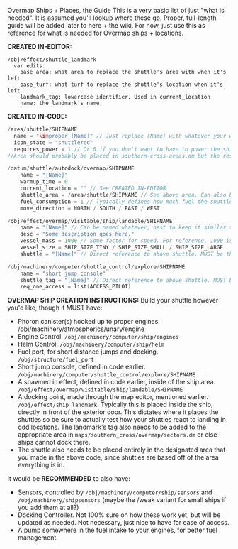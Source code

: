 Overmap Ships + Places, the Guide
This is a very basic list of just "what is needed". It is assumed you'll lookup where these go.
Proper, full-length guide will be added later to here + the wiki.
For now, just use this as reference for what is needed for Overmap ships + locations.

**CREATED IN-EDITOR:**

```
/obj/effect/shuttle_landmark
  var edits:
    base_area: what area to replace the shuttle's area with when it's left
    base_turf: what turf to replace the shuttle's location when it's left
    landmark_tag: lowercase identifier. Used in current_location
    name: the landmark's name.
```

**CREATED IN-CODE:**

```c
/area/shuttle/SHIPNAME
  name = "\improper [Name]" // Just replace [Name] with whatever your want to name the ship
  icon_state = "shuttlered"
  requires_power = 1 // Or 0 if you don't want to have to power the ship yourself.
//Area should probably be placed in southern-cross-areas.dm but the rest can go into some file all together.

/datum/shuttle/autodock/overmap/SHIPNAME
    name = "[Name]"
    warmup_time = 0
    current_location = "" // See CREATED IN-EDITOR
    shuttle_area = /area/shuttle/SHIPNAME // See above area. Can also be list of multiple areas.
    fuel_consumption = 1 // Typically defines how much fuel the shuttle uses per jump. 1-3 is reasonable, base it on size.
    move_direction = NORTH / SOUTH / EAST / WEST

/obj/effect/overmap/visitable/ship/landable/SHIPNAME
    name = "[Name]" // Can be named whatever, best to keep it similar to actual ship name.
    desc = "Some description goes here."
    vessel_mass = 1000 // Some factor for speed. For reference, 1000 is fucking fast, 10000 is only fast when maxed on engines and very costly.
    vessel_size = SHIP_SIZE_TINY / SHIP_SIZE_SMALL / SHIP_SIZE_LARGE
    shuttle = "[Name]" // Direct reference to above shuttle. MUST be the same as name.

/obj/machinery/computer/shuttle_control/explore/SHIPNAME
    name = "short jump console"
    shuttle_tag = "[Name]" // Direct reference to above shuttle. MUST be the same as name.
    req_one_access = list(ACCESS_PILOT)
```

**OVERMAP SHIP CREATION INSTRUCTIONS:**
Build your shuttle however you'd like, though it MUST have:

- Phoron canister(s) hooked up to proper engines. /obj/machinery/atmospherics/unary/engine
- Engine Control. `/obj/machinery/computer/ship/engines`
- Helm Control. `/obj/machinery/computer/ship/helm`
- Fuel port, for short distance jumps and docking. `/obj/structure/fuel_port`
- Short jump console, defined in code earlier. `/obj/machinery/computer/shuttle_control/explore/SHIPNAME`
- A spawned in effect, defined in code earlier, inside of the ship area. `/obj/effect/overmap/visitable/ship/landable/SHIPNAME`
- A docking point, made through the map editor, mentioned earlier. `/obj/effect/ship_landmark`. Typically this is placed inside the ship, directly in front of the exterior door. This dictates where it places the shuttles so be sure to actually test how your shuttles react to landing in odd locations. The landmark's tag also needs to be added to the appropriate area in `maps/southern_cross/overmap/sectors.dm` or else ships cannot dock there.
- The shuttle also needs to be placed entirely in the designated area that you made in the above code, since shuttles are based off of the area everything is in.

It would be **RECOMMENDED** to also have:

- Sensors, controlled by `/obj/machinery/computer/ship/sensors` and `/obj/machinery/shipsensors` (maybe the /weak variant for small ships if you add them at all?)
- Docking Controller. Not 100% sure on how these work yet, but will be updated as needed. Not necessary, just nice to have for ease of access.
- A pump somewhere in the fuel intake to your engines, for better fuel management.
